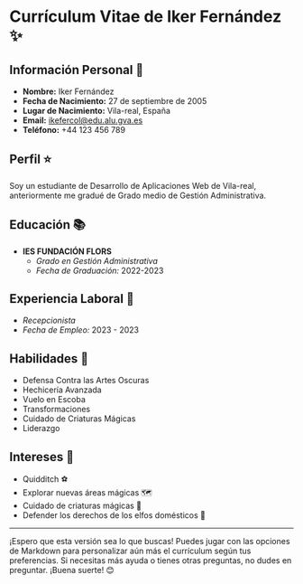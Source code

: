 # **Currículum Vitae de Iker Fernández** :sparkles:

## **Información Personal** :mag_right:
- **Nombre:** Iker Fernández
- **Fecha de Nacimiento:** 27 de septiembre de 2005
- **Lugar de Nacimiento:** Vila-real, España
- **Email:** ikefercol@edu.alu.gva.es
- **Teléfono:** +44 123 456 789

## **Perfil** :star:
Soy un estudiante de Desarrollo de Aplicaciones Web de Vila-real, anteriormente me gradué de Grado medio de Gestión Administrativa.

## **Educación** :books:
- **IES FUNDACIÓN FLORS**
  - *Grado en Gestión Administrativa*
  - *Fecha de Graduación:* 2022-2023

## **Experiencia Laboral** :briefcase:
  - *Recepcionista*
  - *Fecha de Empleo:* 2023 - 2023

## **Habilidades** :mage:
- Defensa Contra las Artes Oscuras
- Hechicería Avanzada
- Vuelo en Escoba
- Transformaciones
- Cuidado de Criaturas Mágicas
- Liderazgo

## **Intereses** :broom:
- Quidditch :soccer:
- Explorar nuevas áreas mágicas :world_map:
- Cuidado de criaturas mágicas :dragon:
- Defender los derechos de los elfos domésticos :fairy:

---

¡Espero que esta versión sea lo que buscas! Puedes jugar con las opciones de Markdown para personalizar aún más el currículum según tus preferencias. Si necesitas más ayuda o tienes otras preguntas, no dudes en preguntar. ¡Buena suerte! 😊
